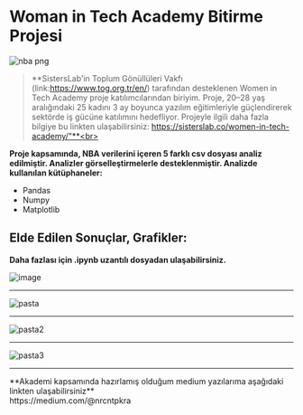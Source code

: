 # Woman in Tech Academy Bitirme Projesi


![nba png](https://user-images.githubusercontent.com/105509750/182657710-eed5eeb2-6619-4baf-87c1-cf1a46a91a15.png)


> **SistersLab'in Toplum Gönüllüleri Vakfı (link:https://www.tog.org.tr/en/) tarafından desteklenen Women in Tech Academy proje katılımcılarından biriyim. Proje, 20–28 yaş aralığındaki 25 kadını 3 ay boyunca yazılım eğitimleriyle güçlendirerek sektörde iş gücüne katılımını hedefliyor. Projeyle ilgili daha fazla bilgiye bu linkten ulaşabilirsiniz: https://sisterslab.co/women-in-tech-academy/"**<br>


**Proje kapsamında, NBA verilerini içeren 5 farklı csv dosyası analiz edilmiştir. Analizler görselleştirmelerle desteklenmiştir. Analizde kullanılan kütüphaneler:**
* Pandas
* Numpy
* Matplotlib

## Elde Edilen Sonuçlar, Grafikler:
**Daha fazlası için .ipynb uzantılı dosyadan ulaşabilirsiniz.**<br>

![image](https://user-images.githubusercontent.com/105509750/182648674-719fba2b-0c4e-462f-b93b-1c6a4d6629f9.png)
<hr>

![pasta](https://user-images.githubusercontent.com/105509750/182659683-28d2aa73-088f-4a45-be16-a7bba46cb640.png)

<hr>

![pasta2](https://user-images.githubusercontent.com/105509750/182661251-87d1628e-5748-4bf2-a9d9-b87ac1c4b11a.png)

<hr>

![pasta3](https://user-images.githubusercontent.com/105509750/182661821-1a7addbd-6fef-4e6c-9a7b-145f3427fd3e.png)

<hr>
**Akademi kapsamında hazırlamış olduğum medium yazılarıma aşağıdaki linkten ulaşabilirsiniz** <br>
https://medium.com/@nrcntpkra









